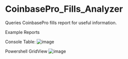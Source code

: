 # CoinbasePro_Fills_Analyzer
Queries CoinbasePro fills report for useful information.

Example Reports

Console Table:
![image](https://user-images.githubusercontent.com/29288254/160259373-37983907-9334-4fbb-9a78-5ad38b5a6fdc.png)

Powershell GridView
![image](https://user-images.githubusercontent.com/29288254/160259412-148a320f-5f97-41ee-a695-fd912c7f0305.png)

